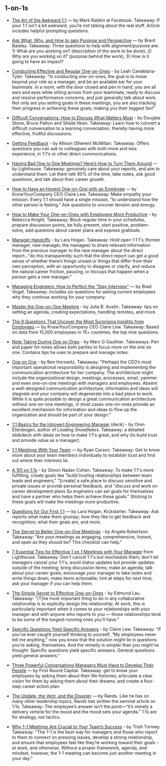 ## 1-on-1s    
 
- [The Art of the Awkward 1:1](https://medium.com/@mrabkin/the-art-of-the-awkward-1-1-f4e1dcbd1c5c) — by Mark Rabkin at Facebook. Takeaway: If your 1:1 isn’t a bit awkward, you’re not talking about the real stuff. Article includes helpful prompting questions.
 
- [Ask What, Why, and How to gain Purpose and Perspective](https://hackernoon.com/purpose-and-perspective-through-what-why-and-how-e158bf63e764) — by Brent Baisley. Takeaway: Three questions to help with alignment/purpose are: 1) What are you working on? (description of the work to be done); 2) Why are you working on it? (purpose behind the work); 3) How is it going to have an impact?
 
- [Conducting Effective and Regular One-on-Ones](https://moz.com/blog/conducting-effective-and-regular-oneonones) - by Leah Candelaria-Tyler. Takeaway: "In conducting one-on-ones, the goal is to move beyond your role as a manager, and be an available ear for your teammate. In a room, with the door closed and pen in hand, you are all ears and eyes while sitting across from your teammate, ready to discuss and resolve performance concerns, and just generally talk about work. Not only are you setting goals in these meetings, you are also tracking their progress in achieving these goals; making you their biggest fan!"    

- [Difficult Conversations: How to Discuss What Matters Most](https://www.amazon.com/Difficult-Conversations-Discuss-What-Matters/dp/0143118447) - by Douglas Stone, Bruce Patton and Sheila Heen. Takeaway: Learn how to convert a difficult conversation to a learning conversation, thereby having more effective, fruitful discussions.
 
- [Getting Feedback](http://daydreamsinruby.com/getting-feedback/) - by Allison (Sheren) McMillan. Takeaway: Offers questions you can ask to colleagues with both more and less experience, in 1:1's or other direct communications.

- [Having Bad One to One Meetings? Here’s How to Turn Them Around](https://getlighthouse.com/blog/one-to-one-meeting) — by Lighthouse. Takeaway: genuinely care about your reports, and aim to understand them. Let them talk 90% of the time, take notes, ask good questions, and talk about their career growth.
 
- [How to Have an Honest One-on-One with an Employee](https://m.signalvnoise.com/how-to-have-an-honest-one-on-one-with-an-employee-24bbddeb0f47) — by KnowYourCompany CEO Claire Lew. Takeaway: Make empathy your mission. Every 1:1 should have a single mission, “to understand how the other person is feeling.” Ask questions to uncover tension and energy.
 
- [How to Make Your One-on-Ones with Employees More Productive](https://hbr.org/2016/08/how-to-make-your-one-on-ones-with-employees-more-productive) - by Rebecca Knight. Takeaway: Block regular time in your schedules, prepare discussion points, be fully present, start positive, problem-solve, add questions about career plans and express gratitude.

- [Manager Handoffs](http://larahogan.me/blog/manager-handoffs/) - by Lara Hogan. Takeaway: Hold open 1:1:1's (former manager, new manager, the managee) to share relevant information from the previous manager to the new manager about the direct report..."do this transparently such that the direct report can get a good sense of whether there’s things unsaid or things that differ from their own perception, with an opportunity to disagree or clarify, and reduce the natural career friction, pausing, or hiccups that happen when a person gets a new manager."

- [Managing Engineers: How to Perfect the “Stay Interview”](https://medium.com/@bradvogel/how-to-perfect-the-stay-interview-8fa1ebbda907) — by Brad Vogel. Takeaway: includes six questions for asking current employees why they continue working for your company.
 
- [Master the One-on-One Meeting](http://hbswk.hbs.edu/item/master-the-one-on-one-meeting) - by Julia B. Austin. Takeaway: tips on setting an agenda, creating expectations, handling remotes, and more.

- [The 9 Questions That Uncover the Most Surprising Insights from Employees](https://m.signalvnoise.com/the-9-questions-that-uncover-the-most-surprising-insights-from-employees-b7bc0d20ede8) — by KnowYourCompany CEO Claire Lew. Takeaway: Based on data from 15,000 employees in 15+ countries, the top nine questions.

- [Note Taking During One on
  Ones](http://marcgg.com/blog/2017/10/09/paper-note-taking-meetings/) - by Marc
  G Gauthier. Takeaways: Pen and paper for notes allows both parties to focus 
  more on the one on one. Contains tips he uses to prepare and manage notes.

- [One on One](http://www.bhorowitz.com/one_on_one) - by Ben Horowitz. Takeaway: "Perhaps the CEO’s most important operational responsibility is designing and implementing the communication architecture for her company. The architecture might include the organizational design, meetings, processes, email, yammer and even one-on-one meetings with managers and employees. Absent a well-designed communication architecture, information and ideas will stagnate and your company will degenerate into a bad place to work. While it is quite possible to design a great communication architecture without one-on-one meetings, in most cases one-on-ones provide an excellent mechanism for information and ideas to flow up the organization and should be part of your design."

- [1:1 Basics for the Introvert Engineering Manager](https://speakerdeck.com/orenellenbogen/1-1-basics-for-the-introvert-engineering-manager) (deck) - by Oren Ellenbogen, author of *Leading Snowflakes*. Takeaway: a detailed slidedeck with ideas on how to make 1:1's great, and why (to build trust and provide value as a manager).

- [1:1 Meetings With Your Team](http://www.ryancarson.com/) — by Ryan Carson. Takeaway: Get to know more about your team members individually to establish trust and find out where their interests lie.

- [A 101 on 1:1s](https://labs.spotify.com/2015/12/16/a-101-on-11s/) - by Simon Nadav Cohen. Takeaway: To make 1:1's more fulfilling, create goals like "build trusting relationships between team leads and engineers," "[create] a safe place to discuss sensitive and private issues or provide personal feedback, and "discuss and work on career development plans 	So engineers can set goals for themselves and have a partner who helps them achieve these goals." Sticking to these goals will make the meetings more productive.

- [Questions for Our First 1:1](http://larahogan.me/blog/first-one-on-one-questions/) — by Lara Hogan, Kickstarter. Takeaway: Ask reports what make them grumpy; how they like to get feedback and recognition; what their goals are, and more.

- [The Secret to Better One-on-One Meetings](https://opensource.com/open-organization/18/5/open-one-on-one-meetings-guide) - by Angela Robertson. Takeaway: "Are your meetings as engaging, comprehensive, honest, and open as they should be? This checklist can help." 

- [7 Essential Tips for Effective 1 on 1 Meetings with Your Manager](https://getlighthouse.com/blog/effective-1-on-1-meetings) from Lighthouse. Takeaway: Don't cancel 1:1's but reschedule them; don't let managers cancel your 1:1's; avoid status updates but provide updates outside of the meeting; bring discussion items; make an agenda; talk about your career goals; encourage your manager to take notes and write things down; make items actionable; hint at steps for next time; ask your manager if you can help them.

- [The Simple Secret to Effective One-on-Ones](http://www.effectiveengineer.com/blog/secret-to-effective-one-on-ones) - by Edmund Lau. Takeaway: "[T]he most important thing to do in any collaborative relationship is to explicitly design the relationship. At work, this is particularly important when it comes to your relationships with your manager and with anyone who reports to you — those relationships tend to be some of the longest-running ones you’ll have."

- [Specific Questions Yield Specific Answers](https://m.signalvnoise.com/specific-questions-yield-specific-answers-df790a63a90c) - by Claire Lew. Takeaway: "If you’ve ever caught yourself thinking to yourself, “My employees never tell me anything,” now you know that the solution might lie in questions you’re asking, themselves. And the remedy is simpler than you might’ve thought: Specific questions yield specific answers. General questions yield general answers."
 
- [Three Powerful Conversations Managers Must Have to Develop Their People](http://firstround.com/review/three-powerful-conversations-managers-must-have-to-develop-their-people/) — by First Round Capital. Takeaway: get to know your employees by asking them about their life histories; articulate a clear vision for them by asking them about their dreams; and create a four-step career action plan.
 
- [The Update, the Vent, and the Disaster](http://randsinrepose.com/archives/the-update-the-vent-and-the-disaster/) — by Rands. Like he has on many other leadership topics, Rands has written the seminal article on 1:1s. Takeaway: The employee’s answer isn’t the point—“it’s merely a delivery vehicle for the mood and the mood sets your agenda.” 1:1s are for strategy, not tactics.

- [Why 1-1 Meetings Are Crucial to Your Team’s Success](https://blog.asana.com/2015/05/workstyle-what-is-a-1-1/) - by Trish Tormey. Takeaway: "The 1-1 is the best way for managers and those who report to them to connect on pressing issues, develop a strong relationship, and ensure that employees feel like they’re working toward their goals – at work, and otherwise. Without a proper framework, agenda, and mindset, however, the 1-1 meeting can become just another meeting in your day."   
